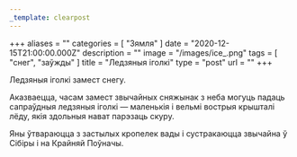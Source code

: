 ```yaml
---
_template: clearpost
---
```



+++
aliases = ""
categories = [ "Зямля" ]
date = "2020-12-15T21:00:00.000Z"
description = ""
image = "/images/ice_.png"
tags = [ "снег", "заўжды" ]
title = "Ледзяныя іголкі"
type = "post"
url = ""
+++


Ледзяныя іголкі замест снегу.  
  
Аказваецца, часам замест звычайных сняжынак з неба могуць падаць сапраўдныя ледзяныя іголкі — маленькія і вельмі вострыя крышталі лёду, якія здольныя нават парэзаць скуру.  
  
Яны ўтвараюцца з застылых кропелек вады і сустракаюцца звычайна ў Сібіры і на Крайняй Поўначы.

